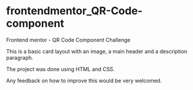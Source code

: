 # frontendmentor_QR-Code-component
Frontend mentor - QR Code Component Challenge

This is a basic card layout with an image, a main header and a description paragraph.

The project was done using HTML and CSS.

Any feedback on how to improve this would be very welcomed.
